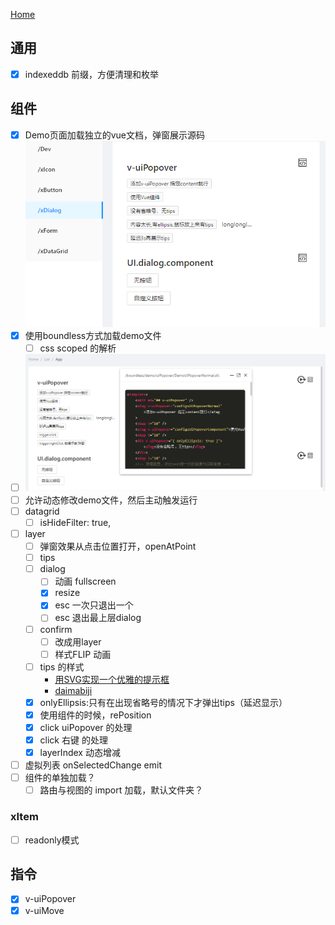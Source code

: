 [Home](./README.md)


## 通用
- [x] indexeddb 前缀，方便清理和枚举

## 组件 

- [x] Demo页面加载独立的vue文档，弹窗展示源码
  ![](README.md_assets/2022-12-02-16-25-39.png)
- [x] 使用boundless方式加载demo文件
  - [ ] css scoped 的解析  
- [ ] ![](README.todo.md_assets/2022-12-08-18-42-03.png)
- [ ] 允许动态修改demo文件，然后主动触发运行
- [ ] datagrid
  - [ ] isHideFilter: true,
- [ ] layer
    - [ ] 弹窗效果从点击位置打开，openAtPoint
    - [ ] tips
    - [ ] dialog
      - [ ] 动画 fullscreen
      - [x] resize
      - [x] esc 一次只退出一个
      - [ ] esc 退出最上层dialog
    - [ ] confirm
      - [ ] 改成用layer
      - [ ] 样式FLIP 动画
    - [ ] tips 的样式
      - [用SVG实现一个优雅的提示框](https://zhuanlan.zhihu.com/p/143876210)
      - [daimabiji](http://demo.daimabiji.com/1553/)
    - [x] onlyEllipsis:只有在出现省略号的情况下才弹出tips（延迟显示）
    - [x] 使用组件的时候，rePosition
    - [x] click uiPopover 的处理
    - [x] click 右键 的处理
    - [x] layerIndex 动态增减
- [ ] 虚拟列表 onSelectedChange emit
- [ ] 组件的单独加载？
    - [ ] 路由与视图的 import 加载，默认文件夹？

### xItem

- [ ] readonly模式

## 指令

- [x] v-uiPopover
- [x] v-uiMove